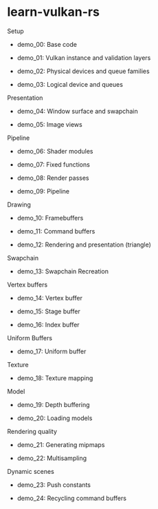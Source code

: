 # learn-vulkan-rs

Setup

- demo_00: Base code

- demo_01: Vulkan instance and validation layers

- demo_02: Physical devices and queue families

- demo_03: Logical device and queues

Presentation

- demo_04: Window surface and swapchain

- demo_05: Image views

Pipeline

- demo_06: Shader modules

- demo_07: Fixed functions

- demo_08: Render passes

- demo_09: Pipeline

Drawing

- demo_10: Framebuffers

- demo_11: Command buffers

- demo_12: Rendering and presentation (triangle)

Swapchain

- demo_13: Swapchain Recreation

Vertex buffers

- demo_14: Vertex buffer

- demo_15: Stage buffer

- demo_16: Index buffer

Uniform Buffers

- demo_17: Uniform buffer

Texture

- demo_18: Texture mapping

Model

- demo_19: Depth buffering

- demo_20: Loading models

Rendering quality

- demo_21: Generating mipmaps

- demo_22: Multisampling

Dynamic scenes

- demo_23: Push constants

- demo_24: Recycling command buffers